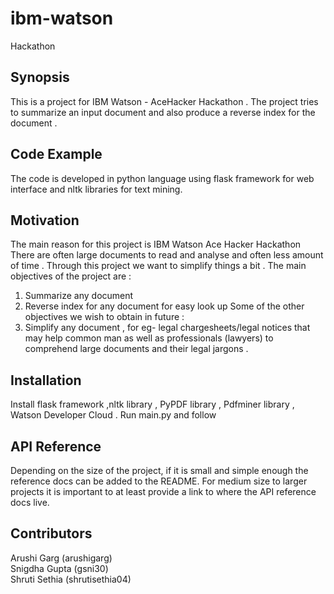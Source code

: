 # ibm-watson
Hackathon
## Synopsis

This is a project for IBM Watson - AceHacker Hackathon . The project tries to summarize an input document and also produce a reverse index for the document .

## Code Example

The code is developed in python language using flask framework for web interface and nltk libraries for text mining.

## Motivation

The main reason for this project is IBM Watson Ace Hacker Hackathon
There are often large documents to read and analyse and often less amount of time . Through this project we want to simplify things a bit . The main objectives of the project are :
1. Summarize any document
2. Reverse index for any document for easy look up
Some of the other objectives we wish to obtain in future :
1. Simplify any document , for eg- legal chargesheets/legal notices that may help common man as well as professionals (lawyers) to comprehend large documents and their legal jargons .


## Installation

Install flask framework ,nltk library , PyPDF library , Pdfminer library , Watson Developer Cloud .
Run main.py and follow

## API Reference

Depending on the size of the project, if it is small and simple enough the reference docs can be added to the README. For medium size to larger projects it is important to at least provide a link to where the API reference docs live.



## Contributors

Arushi Garg (arushigarg)  
Snigdha Gupta (gsni30)  
Shruti Sethia (shrutisethia04)


